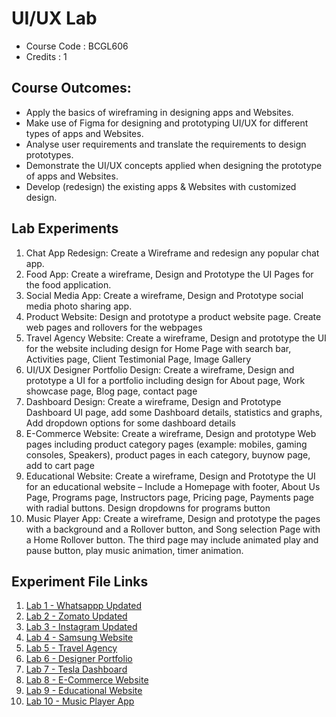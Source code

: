 # UI/UX Lab
- Course Code : BCGL606 
- Credits : 1

## Course Outcomes:
* Apply the basics of wireframing in designing apps and Websites.
* Make use of Figma for designing and prototyping UI/UX for different types of apps and Websites.
* Analyse user requirements and translate the requirements to design prototypes.
* Demonstrate the UI/UX concepts applied when designing the prototype of apps and Websites.
* Develop (redesign) the existing apps & Websites with customized design. 

## Lab Experiments

1. Chat App Redesign: Create a Wireframe and redesign any popular chat app.
2. Food App: Create a wireframe, Design and Prototype the UI Pages for the food application.
3. Social Media App: Create a wireframe, Design and Prototype social media photo sharing app.
4. Product Website: Design and prototype a product website page. Create web pages and rollovers for the webpages
5. Travel Agency Website: Create a wireframe, Design and prototype the UI for the website including design for Home Page with search bar, Activities page, Client Testimonial Page, Image Gallery
6. UI/UX Designer Portfolio Design: Create a wireframe, Design and prototype a UI for a portfolio including design for About page, Work showcase page, Blog page, contact page
7. Dashboard Design: Create a wireframe, Design and Prototype Dashboard UI page, add some Dashboard details, statistics and graphs, Add dropdown options for some dashboard details
8. E-Commerce Website: Create a wireframe, Design and prototype Web pages including product category pages (example: mobiles, gaming consoles, Speakers), product pages in each category, buynow page, add to cart page
9. Educational Website: Create a wireframe, Design and Prototype the UI for an educational website – Include a Homepage with footer, About Us Page, Programs page, Instructors page, Pricing page, Payments page with radial buttons. Design dropdowns for programs button
10. Music Player App: Create a wireframe, Design and prototype the pages with a background and a Rollover button, and Song selection Page with a Home Rollover button. The third page may include animated play and pause button, play music animation, timer animation. 

## Experiment File Links

1. [Lab 1 - Whatsappp Updated](https://www.figma.com/design/boN2aDQu510wfo7s4xQ0mh/Lab-1---M?node-id=0-1&t=ry3Yie9nEQGnrZNW-1)
2. [Lab 2 - Zomato Updated](https://www.figma.com/design/4BLZz2uPCo7hPGMbx2KEEK/Lab-2---M?node-id=0-1&t=cKVl0XcRsmCLxmfK-1w)
3. [Lab 3 - Instagram Updated](https://www.figma.com/design/LjNwwvGUO4dqOAS64xKAKP/Lab-3---D?node-id=0-1&t=DtMD02AeBeIDMhHt-1)
4. [Lab 4 - Samsung Website](https://www.figma.com/design/afW1VxOIAjVkicR23Kd91d/Lab-4---D?t=LmIeYUNlKwe4l7DY-1)
5. [Lab 5 - Travel Agency](https://www.figma.com/design/txIiXEdsCHKXXNQoCYjKUc/Lab-5---M?node-id=0-1&t=6b9WgEJt5Tbjqz41-1)
6. [Lab 6 - Designer Portfolio](https://www.figma.com/design/1EJu8dLPMwAk3GfobOUEBT/Lab-6---M?t=LmIeYUNlKwe4l7DY-1)
7. [Lab 7 - Tesla Dashboard](https://www.figma.com/design/uJfsLDP5fSjyHBtu2eRqqu/Lab-7---D?node-id=2-2522&t=QNtlaeHK58IvpBIj-1)
8. [Lab 8 - E-Commerce Website](https://www.figma.com/design/txxS39ZxUjPxiLjn8e3dEz/Lab-8---D?t=LmIeYUNlKwe4l7DY-1)
9. [Lab 9 - Educational Website](https://www.figma.com/design/Jx2AmUZYhazY20ZtxnBGZu/Lab-9---M?node-id=0-1&t=BRywnmxMfNJ7biIM-1)
10. [Lab 10 - Music Player App](https://www.figma.com/design/1xXdy1tV2aXOJbwQX2tP4P/Lab-10---D?t=LmIeYUNlKwe4l7DY-1)